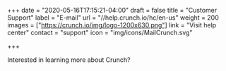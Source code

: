 +++
date = "2020-05-16T17:15:21-04:00"
draft = false
title = "Customer Support"
label = "E-mail"
url = "//help.crunch.io/hc/en-us"
weight = 200
images = ["https://crunch.io/img/logo-1200x630.png"]
link = "Visit help center"
contact = "support"
icon = "img/icons/MailCrunch.svg"

+++

Interested in learning more about Crunch?
